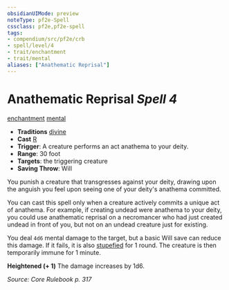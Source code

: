 ```yaml
---
obsidianUIMode: preview
noteType: pf2e-Spell
cssclass: pf2e,pf2e-spell
tags:
- compendium/src/pf2e/crb
- spell/level/4
- trait/enchantment
- trait/mental
aliases: ["Anathematic Reprisal"]
---
```

# Anathematic Reprisal *Spell 4*   
[enchantment](rules/traits/enchantment.md "Enchantment School Trait")  [mental](rules/traits/mental.md "Mental Effect Trait")  

- **Traditions** [divine](rules/traits/divine.md "Divine Tradition Trait")
- **Cast** [R](rules/core-rulebook/chapter-9-playing-the-game.md#Actions "Reaction") 
- **Trigger**: A creature performs an act anathema to your deity.
- **Range**: 30 foot
- **Targets**: the triggering creature
- **Saving Throw**: Will

You punish a creature that transgresses against your deity, drawing upon the anguish you feel upon seeing one of your deity's anathema committed.

You can cast this spell only when a creature actively commits a unique act of anathema. For example, if creating undead were anathema to your deity, you could use anathematic reprisal on a necromancer who had just created undead in front of you, but not on an undead creature just for existing.

You deal `4d6` mental damage to the target, but a basic Will save can reduce this damage. If it fails, it is also [stupefied](rules/conditions.md#Stupefied) for 1 round. The creature is then temporarily immune for 1 minute.

**Heightened (+ 1)** The damage increases by 1d6.

*Source: Core Rulebook p. 317*
